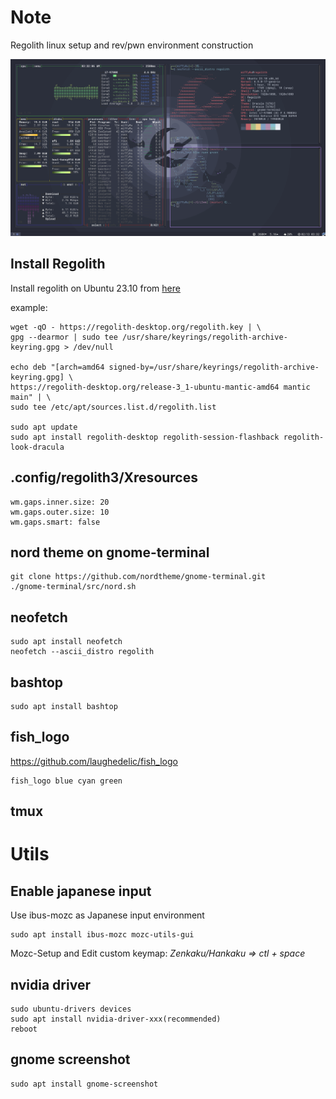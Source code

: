 # **Note**
Regolith linux setup and rev/pwn environment construction

![i3wm](img/i3wm.png)

## Install Regolith
Install regolith on Ubuntu 23.10 from [here](https://regolith-desktop.com/docs/using-regolith/install/)

example:
```
wget -qO - https://regolith-desktop.org/regolith.key | \
gpg --dearmor | sudo tee /usr/share/keyrings/regolith-archive-keyring.gpg > /dev/null

echo deb "[arch=amd64 signed-by=/usr/share/keyrings/regolith-archive-keyring.gpg] \
https://regolith-desktop.org/release-3_1-ubuntu-mantic-amd64 mantic main" | \
sudo tee /etc/apt/sources.list.d/regolith.list

sudo apt update
sudo apt install regolith-desktop regolith-session-flashback regolith-look-dracula
```

## .config/regolith3/Xresources
```
wm.gaps.inner.size: 20
wm.gaps.outer.size: 10
wm.gaps.smart: false
```

## nord theme on gnome-terminal
```
git clone https://github.com/nordtheme/gnome-terminal.git
./gnome-terminal/src/nord.sh
```

## neofetch
```
sudo apt install neofetch
neofetch --ascii_distro regolith
```
## bashtop
```
sudo apt install bashtop
```

## fish\_logo
https://github.com/laughedelic/fish_logo
```
fish_logo blue cyan green
```
## tmux

# **Utils**
## Enable japanese input 
Use ibus-mozc as Japanese input environment

```
sudo apt install ibus-mozc mozc-utils-gui
```

Mozc-Setup and Edit custom keymap: *Zenkaku/Hankaku => ctl + space*

## nvidia driver
```
sudo ubuntu-drivers devices
sudo apt install nvidia-driver-xxx(recommended)
reboot
```
## gnome screenshot
```
sudo apt install gnome-screenshot
```

